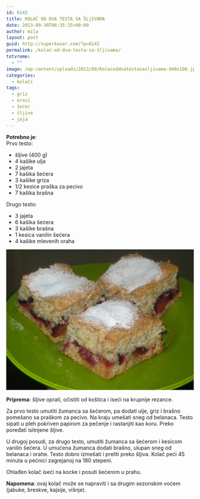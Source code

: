 ```yaml
---
id: 6142
title: KOLAČ OD DVA TESTA SA ŠLjIVAMA
date: 2013-09-30T06:35:25+00:00
author: mila
layout: post
guid: http://superkuvar.com/?p=6142
permalink: /kolač-od-dva-testa-sa-šljivama/
totvreme:
  - ""
image: /wp-content/uploads/2013/09/Kolacoddvatestasasljivama-940x198.jpg
categories:
  - kolači
tags:
  - griz
  - orasi
  - šećer
  - šljive
  - jaja
---
```

**Potrebno je**:  
Prvo testo:

  * šljive (400 g)
  * 4 kašike ulja
  * 2 jajeta
  * 7 kašika šećera
  * 3 kašike griza
  * 1/2 kesice praška za pecivo
  * 7 kašika brašna

Drugo testo:

  * 3 jajeta
  * 6 kašika šećera
  * 3 kašike brašna
  * 1 kesica vanilin šećera
  * 4 kašike mlevenih oraha

![<img class="alignnone size-medium wp-image-6144" src="/wp-content/uploads/2013/09/Kolacoddvatestasasljivama-1024x768.jpg" alt="Kolacoddvatestasasljivama" width="300" height="225" />](/wp-content/uploads/2013/09/Kolacoddvatestasasljivama.jpg)

**Priprema**: šljive oprati, očistiti od koštica i iseći na krupnije rezance.

Za prvo testo umutiti žumanca sa šećerom, pa dodati ulje, griz i brašno pomešano sa praškom za pecivo. Na kraju umešati sneg od belanaca. Testo sipati u pleh pokriven papirom za pečenje i rastanjiti kao koru. Preko poređati isitnjene šljive.

U drugoj posudi, za drugo testo, umutiti žumanca sa šećerom i kesicom vanilin šećera. U umućena žumanca dodati brašno, ulupan sneg od belanaca i orahe. Testo dobro izmešati i preliti preko šljiva. Kolač peći 45 minuta u pećnici zagrejanoj na 180 stepeni.

Ohlađen kolač iseći na kocke i posuti šećerom u prahu.

**Napomena**:   ovaj kolač može se napraviti i sa drugim sezonskim voćem (jabuke, breskve, kajsije, višnje).